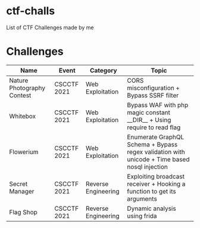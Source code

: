 # ctf-challs
List of CTF Challenges made by me

# Challenges

| Name | Event | Category | Topic |
| --- | --- | --- | --- |
| Nature Photography Contest  | CSCCTF 2021 | Web Exploitation | CORS misconfiguration + Bypass SSRF filter |
| Whitebox  | CSCCTF 2021 | Web Exploitation | Bypass WAF with php magic constant \_\_DIR\_\_ + Using require to read flag |
| Flowerium | CSCCTF 2021 | Web Exploitation | Enumerate GraphQL Schema + Bypass regex validation with unicode + Time based nosql injection |
| Secret Manager | CSCCTF 2021 | Reverse Engineering | Exploiting broadcast receiver + Hooking a function to get its arguments |
| Flag Shop | CSCCTF 2021 | Reverse Engineering | Dynamic analysis using frida |
